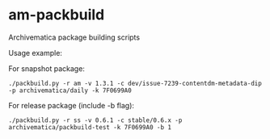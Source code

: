 # am-packbuild
Archivematica package building scripts

Usage example:

For snapshot package:

    ./packbuild.py -r am -v 1.3.1 -c dev/issue-7239-contentdm-metadata-dip -p archivematica/daily -k 7F0699A0


For release package (include -b flag):

    ./packbuild.py -r ss -v 0.6.1 -c stable/0.6.x -p archivematica/packbuild-test -k 7F0699A0 -b 1